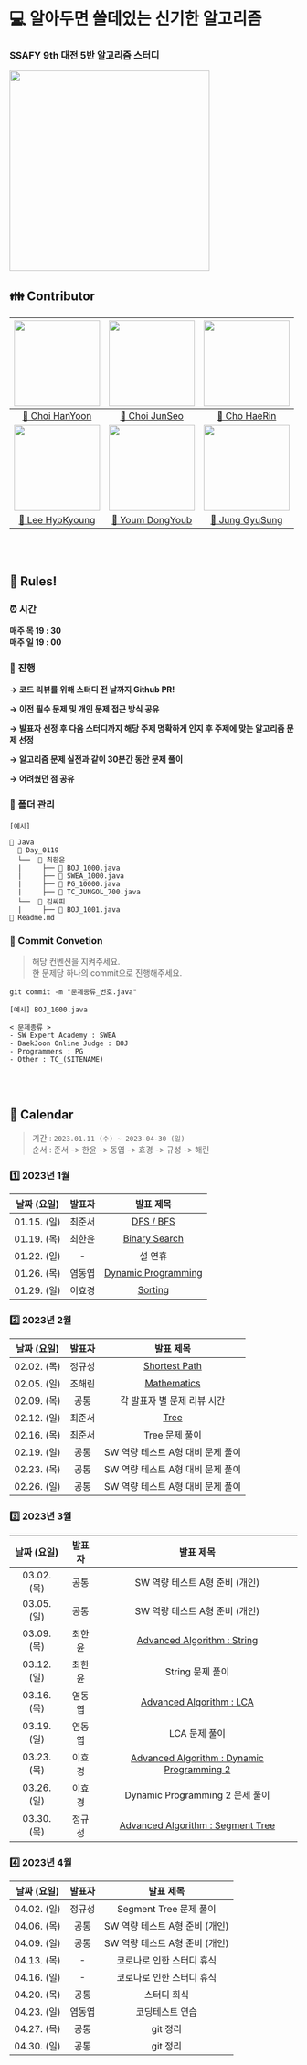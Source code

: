 # 💻 알아두면 쓸데있는 신기한 알고리즘

### SSAFY 9th 대전 5반 알고리즘 스터디

<img src="https://user-images.githubusercontent.com/96401350/234848667-644f8460-70ac-4b4e-ad4e-f105a299dc6b.png" width="350" >

<br/>

## 👪 Contributor

| <img src="https://user-images.githubusercontent.com/96401350/212596753-f0fec7c5-ce47-44eb-9407-64a1bd40b53e.jpg" width="150"> | <img src="https://user-images.githubusercontent.com/96401350/212597143-e66133c2-3d72-42c8-beb9-76367534c279.png" width="150"> | <img src="https://user-images.githubusercontent.com/96401350/212597336-541c897e-240a-4c3e-8d98-2414c6ef1c37.jpg" width="150">
|:----------------------------------------------------------------------------------------------------------------:|:------------------------------------------------------------------------------------------------------------:|:------------------------------------------------------------------------------------------------------------:|
|              [👨 Choi HanYoon](https://github.com/chlgksdbs)              |           [👨 Choi JunSeo](https://github.com/wnstj7788)           |              [👩 Cho HaeRin](https://github.com/zosunny)              |
| <img src="https://user-images.githubusercontent.com/96401350/212597569-20308fe6-0bc1-4c0d-b99f-28914d0fc5cb.png" width="150"> | <img src="https://user-images.githubusercontent.com/7029971/212665141-ef9d539f-6de2-4e7b-9c25-4b272533836e.JPG" width="150"/> | <img src="https://user-images.githubusercontent.com/96401350/212597592-77463fdd-3d57-478e-8817-4ec577102468.png" width="150"/> |
|                              [👩 Lee HyoKyoung](https://github.com/HyoKyoung1004)                               |                              [👨 Youm DongYoub](https://github.com/champiuned12)                              |               [👨 Jung GyuSung](https://github.com/ramaking)                |

<br/><br/>

## 🤙 Rules!

### ⏰ 시간

**매주 목 19 : 30**<br>
**매주 일 19 : 00**

### 📝 진행

**→ 코드 리뷰를 위해 스터디 전 날까지 Github PR!**

**→ 이전 필수 문제 및 개인 문제 접근 방식 공유**

**→ 발표자 선정 후 다음 스터디까지 해당 주제 명확하게 인지 후 주제에 맞는 알고리즘 문제 선정**

**→ 알고리즘 문제 실전과 같이 30분간 동안 문제 풀이**

**→ 어려웠던 점 공유**

### 📁 폴더 관리

```
[예시]

📂 Java
  📂 Day_0119
  └──  📂 최한윤
  |     ├── 📄 BOJ_1000.java
  |     ├── 📄 SWEA_1000.java
  |     ├── 📄 PG_10000.java
  |     ├── 📄 TC_JUNGOL_700.java
  └──  📂 김싸피
  |     ├── 📄 BOJ_1001.java
📄 Readme.md
```

### 📕 Commit Convetion
> 해당 컨벤션을 지켜주세요.<br/>
> 한 문제당 하나의 commit으로 진행해주세요.

```
git commit -m "문제종류_번호.java"

[예시] BOJ_1000.java

< 문제종류 >
- SW Expert Academy : SWEA
- BaekJoon Online Judge : BOJ
- Programmers : PG
- Other : TC_(SITENAME)
```
<br/><br/>

## 📅 Calendar
> 기간 : ```2023.01.11 (수) ~ 2023-04-30 (일)```<br>
> 순서 : 준서 -> 한윤 -> 동엽 -> 효경 -> 규성 -> 해린

### 1️⃣ 2023년 1월

| 날짜 (요일) | 발표자 | 발표 제목 |
| :---: | :---: | :---: |
| 01.15. (일) | 최준서 | [DFS / BFS](https://www.notion.so/BFS-DFS-by-JunSeo-83a0434e454548be8f762019530902ab) |
| 01.19. (목) | 최한윤 | [Binary Search](https://www.notion.so/Binary-Search-by-HanYoon-644b0076845c4515ad1740abf57e8a1a) |
| 01.22. (일) | - | 설 연휴 |
| 01.26. (목) | 염동엽 | [Dynamic Programming](https://www.notion.so/Dynamic-Programming-by-DongYoub-eecd634946b642f8bd3a382a57ae5600) |
| 01.29. (일) | 이효경 | [Sorting](https://www.notion.so/Sorting-by-HyoKyoung-986a13244b9343f6a0d1eb47afe06d66) |

### 2️⃣ 2023년 2월

| 날짜 (요일) | 발표자 | 발표 제목 |
| :---: | :---: | :---: |
| 02.02. (목) | 정규성 | [Shortest Path](https://www.notion.so/Shortest-Path-by-GyuSung-949e2d9f6b274eb2b9496300c274014d) |
| 02.05. (일) | 조해린 | [Mathematics](https://www.notion.so/Mathematics-by-HaeRin-0e98c75ae14145728252c5e1025ebbf3) |
| 02.09. (목) | 공통 | 각 발표자 별 문제 리뷰 시간 |
| 02.12. (일) | 최준서 | [Tree](https://www.notion.so/Tree-by-junseo-d6af587fde1c4a339730e2e0d0a116dc) |
| 02.16. (목) | 최준서 | Tree 문제 풀이 |
| 02.19. (일) | 공통 | SW 역량 테스트 A형 대비 문제 풀이 |
| 02.23. (목) | 공통 | SW 역량 테스트 A형 대비 문제 풀이 |
| 02.26. (일) | 공통 | SW 역량 테스트 A형 대비 문제 풀이 |

### 3️⃣ 2023년 3월

| 날짜 (요일) | 발표자 | 발표 제목 |
| :---: | :---: | :---: |
| 03.02. (목) | 공통 | SW 역량 테스트 A형 준비 (개인) |
| 03.05. (일) | 공통 | SW 역량 테스트 A형 준비 (개인) |
| 03.09. (목) | 최한윤 | [Advanced Algorithm : String](https://www.notion.so/Advanced-Algorithm-String-d1ca7fd262c14c16901e26f97eeb57c4) |
| 03.12. (일) | 최한윤 | String 문제 풀이 |
| 03.16. (목) | 염동엽 | [Advanced Algorithm : LCA](https://www.notion.so/Advanced-Algorithm-LCA-b9feca5c02b344f4b99a484e81abfe39) |
| 03.19. (일) | 염동엽 | LCA 문제 풀이 |
| 03.23. (목) | 이효경 | [Advanced Algorithm : Dynamic Programming 2](https://www.notion.so/Advanced-Algorithm-DP-2-LIS-0-1-Knapsack-8d0bff38162741a99364393fa7f5b633) |
| 03.26. (일) | 이효경 | Dynamic Programming 2 문제 풀이 |
| 03.30. (목) | 정규성 | [Advanced Algorithm : Segment Tree](https://www.notion.so/Advanced-Algorithm-SegmentTree-ff894bb59e584c53bf5055dfc4ee2b92) |

### 4️⃣ 2023년 4월

| 날짜 (요일) | 발표자 | 발표 제목 |
| :---: | :---: | :---: |
| 04.02. (일) | 정규성 | Segment Tree 문제 풀이 |
| 04.06. (목) | 공통 | SW 역량 테스트 A형 준비 (개인) |
| 04.09. (일) | 공통 | SW 역량 테스트 A형 준비 (개인) |
| 04.13. (목) | - | 코로나로 인한 스터디 휴식 |
| 04.16. (일) | - | 코로나로 인한 스터디 휴식 |
| 04.20. (목) | 공통 | 스터디 회식 |
| 04.23. (일) | 염동엽 | 코딩테스트 연습 |
| 04.27. (목) | 공통 | git 정리 |
| 04.30. (일) | 공통 | git 정리 |
